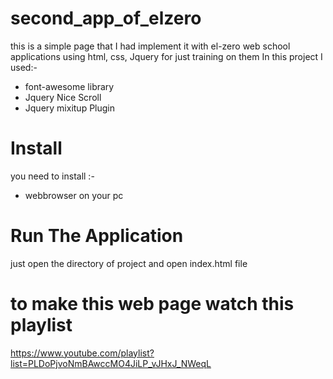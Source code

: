 # second_app_of_elzero
this is a simple page that I had implement it with el-zero web school applications using html, css, Jquery for just training on them 
In this project I used:-

* font-awesome library
* Jquery Nice Scroll
* Jquery mixitup Plugin

# Install

you need to install :-

* webbrowser on your pc

# Run The Application 

just open the directory of project and open index.html file

# to make this web page watch this playlist
https://www.youtube.com/playlist?list=PLDoPjvoNmBAwccMO4JiLP_vJHxJ_NWeqL

